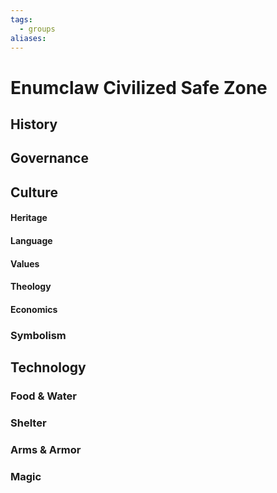 ```yaml
---
tags:
  - groups
aliases:
---
```


# Enumclaw Civilized Safe Zone
## History
## Governance
## Culture
#### Heritage
#### Language
#### Values
#### Theology
#### Economics
### Symbolism
## Technology
### Food & Water
### Shelter
### Arms & Armor
### Magic